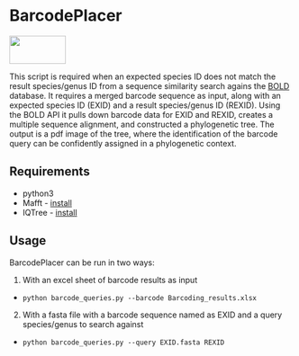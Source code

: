 # BarcodePlacer

<img src="https://github.com/PeterMulhair/BarcodePlacer/tree/main/data/barcode_logo.png" width="100" height="50">


This script is required when an expected species ID does not match the result species/genus ID from a sequence similarity search agains the [BOLD](https://www.boldsystems.org/index.php) database. It requires a merged barcode sequence as input, along with an expected species ID (EXID) and a result species/genus ID (REXID). Using the BOLD API it pulls down barcode data for EXID and REXID, creates a multiple sequence alignment, and constructed a phylogenetic tree. The output is a pdf image of the tree, where the identification of the barcode query can be confidently assigned in a phylogenetic context. 

## Requirements

* python3
* Mafft - [install](https://mafft.cbrc.jp/alignment/software/source.html)
* IQTree - [install](http://www.iqtree.org/doc/Quickstart)

## Usage

BarcodePlacer can be run in two ways:

1. With an excel sheet of barcode results as input

  - `python barcode_queries.py --barcode Barcoding_results.xlsx`

2. With a fasta file with a barcode sequence named as EXID and a query species/genus to search against

  - `python barcode_queries.py --query EXID.fasta REXID`
